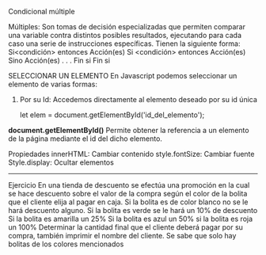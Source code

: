 Condicional múltiple

Múltiples: Son tomas de decisión especializadas que permiten comparar una variable contra distintos posibles resultados, ejecutando
para cada caso una serie de instrucciones específicas. Tienen la siguiente forma:
         Si<condición> entonces
            Acción(es)
            Si <condición> entonces
               Acción(es)
               Sino 
                  Acción(es)
                  .
                  .
                  .
             Fin si
          Fin si

SELECCIONAR UN ELEMENTO
En Javascript podemos seleccionar un elemento de varias formas:
 1. Por su Id:
    Accedemos directamente al elemento deseado por su id única
     
    let elem = document.getElementById('id_del_elemento');

**document.getElementById()**
Permite obtener la referencia a un elemento de la página mediante el id del dicho elemento.

Propiedades
innerHTML: Cambiar contenido
style.fontSize: Cambiar fuente
Style.display: Ocultar elementos

------------------------------------------------------------------------

Ejercicio
En una tienda de descuento se efectúa una promoción en la cual se hace descuento sobre el valor de la compra según el color de la bolita que el cliente elija al pagar en caja.
Si la bolita es de color blanco no se le hará descuento alguno.
Si la bolita es verde se le hará un 10% de descuento
Si la bolita es amarilla un 25%
Si la bolita es azul un 50%
si la bolita es roja un 100%
Determinar la cantidad final que el cliente deberá pagar por su compra, también imprimir el nombre del cliente. Se sabe que solo hay bolitas de los colores mencionados